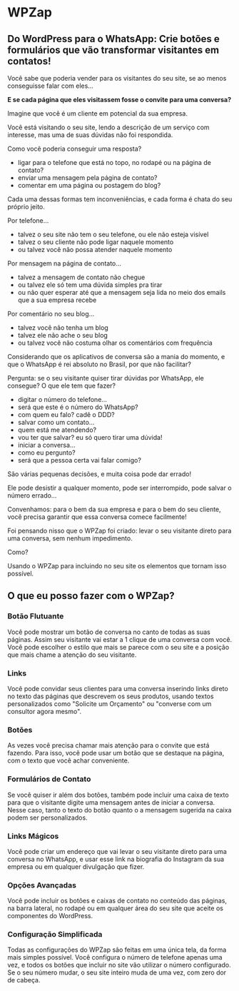 # WPZap

## Do WordPress para o WhatsApp: Crie botões e formulários que vão transformar visitantes em contatos!

Você sabe que poderia vender para os visitantes do seu site, se ao menos conseguisse falar com eles…

__E se cada página que eles visitassem fosse o convite para uma conversa?__

Imagine que você é um cliente em potencial da sua empresa.

Você está visitando o seu site, lendo a descrição de um serviço com interesse, mas uma de suas dúvidas não foi respondida.

Como você poderia conseguir uma resposta?

- ligar para o telefone que está no topo, no rodapé ou na página de contato?
- enviar uma mensagem pela página de contato?
- comentar em uma página ou postagem do blog?

Cada uma dessas formas tem inconveniências, e cada forma é chata do seu próprio jeito.

Por telefone…

- talvez o seu site não tem o seu telefone, ou ele não esteja visível
- talvez o seu cliente não pode ligar naquele momento
- ou talvez você não possa atender naquele momento

Por mensagem na página de contato…

- talvez a mensagem de contato não chegue
- ou talvez ele só tem uma dúvida simples pra tirar
- ou não quer esperar até que a mensagem seja lida no meio dos emails que a sua empresa recebe

Por comentário no seu blog…

- talvez você não tenha um blog
- talvez ele não ache o seu blog
- ou talvez você não costuma olhar os comentários com frequência

Considerando que os aplicativos de conversa são a mania do momento, e que o WhatsApp é rei absoluto no Brasil, por que não facilitar?

Pergunta: se o seu visitante quiser tirar dúvidas por WhatsApp, ele consegue? O que ele tem que fazer?

- digitar o número do telefone…
- será que este é o número do WhatsApp?
- com quem eu falo? cadê o DDD?
- salvar como um contato…
- quem está me atendendo?
- vou ter que salvar? eu só quero tirar uma dúvida!
- iniciar a conversa…
- como eu pergunto?
- será que a pessoa certa vai falar comigo?

São várias pequenas decisões, e muita coisa pode dar errado!

Ele pode desistir a qualquer momento, pode ser interrompido, pode salvar o número errado…

Convenhamos: para o bem da sua empresa e para o bem do seu cliente, você precisa garantir que essa conversa comece facilmente!

Foi pensando nisso que o WPZap foi criado: levar o seu visitante direto para uma conversa, sem nenhum impedimento.

Como?

Usando o WPZap para incluindo no seu site os elementos que tornam isso possível.

## O que eu posso fazer com o WPZap?

### Botão Flutuante

Você pode mostrar um botão de conversa no canto de todas as suas páginas. Assim seu visitante vai estar a 1 clique de uma conversa com você. Você pode escolher o estilo que mais se parece com o seu site e a posição que mais chame a atenção do seu visitante.

### Links

Você pode convidar seus clientes para uma conversa inserindo links direto no texto das páginas que descrevem os seus produtos, usando textos personalizados como "Solicite um Orçamento" ou "converse com um consultor agora mesmo".

### Botões

As vezes você precisa chamar mais atenção para o convite que está fazendo. Para isso, você pode usar um botão que se destaque na página, com o texto que você achar conveniente.

### Formulários de Contato

Se você quiser ir além dos botões, também pode incluir uma caixa de texto para que o visitante digite uma mensagem antes de iniciar a conversa. Nesse caso, tanto o texto do botão quanto o a mensagem sugerida na caixa podem ser personalizados.

### Links Mágicos

Você pode criar um endereço que vai levar o seu visitante direto para uma conversa no WhatsApp, e usar esse link na biografia do Instagram da sua empresa ou em qualquer divulgação que fizer.

### Opções Avançadas

Você pode incluir os botões e caixas de contato no conteúdo das páginas, na barra lateral, no rodapé ou em qualquer área do seu site que aceite os componentes do WordPress.

### Configuração Simplificada

Todas as configurações do WPZap são feitas em uma única tela, da forma mais simples possível. Você configura o número de telefone apenas uma vez, e todos os botões que incluir no site vão utilizar o número configurado. Se o seu número mudar, o seu site inteiro muda de uma vez, com zero dor de cabeça.